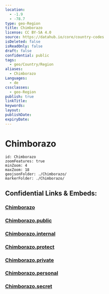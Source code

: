 ```yaml
---
location:
  - -1.9
  - -78.7
type: geo-Region
title: Chimborazo
license: CC BY-SA 4.0
source: https://datahub.io/core/country-codes
isDeleted: false
isReadOnly: false
draft: false
confidential: public
tags:
  - geo/Country/Region
aliases:
  - Chimborazo
Languages:
  - de
cssclasses:
  - geo-Region
publish: true
linkTitle:
keywords:
layout:
publishDate:
expiryDate:
---
```


# Chimborazo

```leaflet
id: Chimborazo
zoomFeatures: true 
minZoom: 4 
maxZoom: 18
geojsonFolder: ./Chimborazo/
markerFolder: ./Chimborazo/
```


## Confidential Links & Embeds: 

### [Chimborazo](/_Standards/Earth/Continent/America~South/Ecuador/provinces~Equador/Chimborazo.md) 

### [Chimborazo.public](/_public/Earth/Continent/America~South/Ecuador/provinces~Equador/Chimborazo.public.md) 

### [Chimborazo.internal](/_internal/Earth/Continent/America~South/Ecuador/provinces~Equador/Chimborazo.internal.md) 

### [Chimborazo.protect](/_protect/Earth/Continent/America~South/Ecuador/provinces~Equador/Chimborazo.protect.md) 

### [Chimborazo.private](/_private/Earth/Continent/America~South/Ecuador/provinces~Equador/Chimborazo.private.md) 

### [Chimborazo.personal](/_personal/Earth/Continent/America~South/Ecuador/provinces~Equador/Chimborazo.personal.md) 

### [Chimborazo.secret](/_secret/Earth/Continent/America~South/Ecuador/provinces~Equador/Chimborazo.secret.md)

